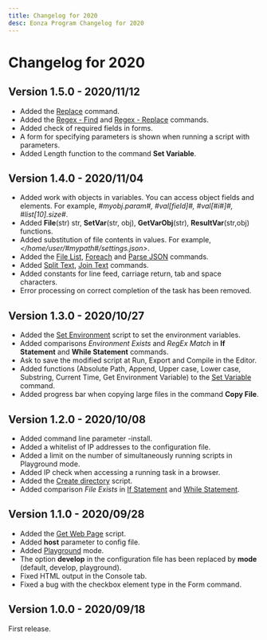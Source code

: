 ```yaml
---
title: Changelog for 2020
desc: Eonza Program Changelog for 2020
---
```

# Changelog for 2020

<!--## Developer version
## Beta version 1.5.0-->
## Version 1.5.0 - 2020/11/12

* Added the [Replace](/scripts/replace.html) command.
* Added the [Regex - Find](/scripts/regex-find.html) and [Regex - Replace](/scripts/regex-replace.html) commands.
* Added check of required fields in forms.
* A form for specifying parameters is shown when running a script with parameters.
* Added Length function to the command **Set Variable**.

## Version 1.4.0 - 2020/11/04

* Added work with objects in variables. You can access object fields and elements. For example, *#myobj.param#, #val[field]#, #val[#i#]#, #list[10].size#*.
* Added **File**(str) str, **SetVar**(str, obj), **GetVarObj**(str), **ResultVar**(str,obj) functions.
* Added substitution of file contents in values. For example, *&lt;/home/user/#mypath#/settings.json&gt;*.
* Added the [File List](/scripts/file-list.html), [Foreach](/scripts/foreach.html) and [Parse JSON](/scripts/parse-json.html) commands.
* Added [Split Text](/scripts/split-text.html), [Join Text](/scripts/join-text.html) commands.
* Added constants for line feed, carriage return, tab and space characters.
* Error processing on correct completion of the task has been removed.

## Version 1.3.0 - 2020/10/27

* Added the [Set Environment](/scripts/set-environment.html) script to set the environment variables.
* Added comparisons *Environment Exists* and *RegEx Match* in **If Statement** and **While Statement** commands.
* Ask to save the modified script at Run, Export and Compile in the Editor.
* Added functions (Absolute Path, Append, Upper case, Lower case, Substring, Current Time, Get Environment Variable) to the [Set Variable](/scripts/set-variable.html) command.
* Added progress bar when copying large files in the command **Copy File**.

## Version 1.2.0 - 2020/10/08

* Added command line parameter -install.
* Added a whitelist of IP addresses to the configuration file.
* Added a limit on the number of simultaneously running scripts in Playground mode.
* Added IP check when accessing a running task in a browser.
* Added the [Create directory](/scripts/create-dir.html) script.
* Added comparison *File Exists* in [If Statement](/scripts/if-statement.html) and [While Statement](/scripts/while-statement.html).

## Version 1.1.0 - 2020/09/28

* Added the [Get Web Page](/scripts/get-webpage.html) script.
* Added **host** parameter to config file.
* Added [Playground](playground.html) mode.
* The option **develop** in the configuration file has been replaced by **mode** (default, develop, playground).
* Fixed HTML output in the Console tab.
* Fixed a bug with the checkbox element type in the Form command.

## Version 1.0.0 - 2020/09/18

First release.
